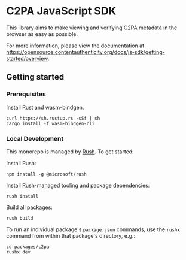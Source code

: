 # C2PA JavaScript SDK

This library aims to make viewing and verifying C2PA metadata in the browser as easy as possible.

For more information, please view the documentation at https://opensource.contentauthenticity.org/docs/js-sdk/getting-started/overview.

## Getting started


### Prerequisites

Install Rust and wasm-bindgen.

```
curl https://sh.rustup.rs -sSf | sh
cargo install -f wasm-bindgen-cli
```

### Local Development

This monorepo is managed by [Rush](https://rushjs.io/). To get started:

Install Rush:
```
npm install -g @microsoft/rush
```
Install Rush-managed tooling and package dependencies: 
```
rush install
```
Build all packages:
```
rush build 
```

To run an individual package's `package.json` commands, use the `rushx` command from within that package's directory, e.g.:
```
cd packages/c2pa
rushx dev
```
